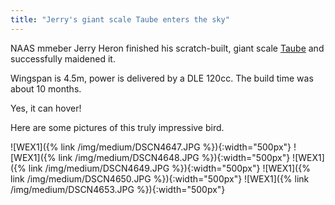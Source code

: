 ```yaml
---
title: "Jerry's giant scale Taube enters the sky"
---
```


NAAS mmeber Jerry Heron finished his scratch-built, giant scale 
[Taube](https://en.wikipedia.org/wiki/Etrich_Taube) and successfully
maidened it. 

Wingspan is 4.5m, power is delivered by a DLE 120cc. The build time was about
10 months.

Yes, it can hover!

Here are some pictures of this truly impressive bird.


![WEX1]({% link /img/medium/DSCN4647.JPG %}){:width="500px"}
![WEX1]({% link /img/medium/DSCN4648.JPG %}){:width="500px"}
![WEX1]({% link /img/medium/DSCN4649.JPG %}){:width="500px"}
![WEX1]({% link /img/medium/DSCN4650.JPG %}){:width="500px"}
![WEX1]({% link /img/medium/DSCN4653.JPG %}){:width="500px"}


